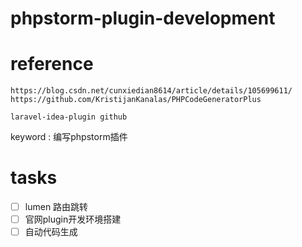 # phpstorm-plugin-development

# reference
```
https://blog.csdn.net/cunxiedian8614/article/details/105699611/
https://github.com/KristijanKanalas/PHPCodeGeneratorPlus

laravel-idea-plugin github

```
keyword : 编写phpstorm插件

# tasks

- [ ] lumen 路由跳转
- [ ] 官网plugin开发环境搭建
- [ ] 自动代码生成
